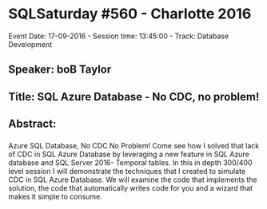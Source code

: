 # SQLSaturday #560 - Charlotte 2016
Event Date: 17-09-2016 - Session time: 13:45:00 - Track: Database Development
## Speaker: boB Taylor
## Title: SQL Azure Database - No CDC, no problem!
## Abstract:
### 
Azure SQL Database, No CDC No Problem!
Come see how I solved that lack of CDC in SQL Azure Database by leveraging a new feature in SQL Azure database and SQL Server 2016- Temporal tables. In this in depth 300/400 level session I will demonstrate the techniques that I created to simulate CDC in SQL Azure Database. We will examine the code that implements the solution, the code that automatically writes code for you and a wizard that makes it simple to consume.


